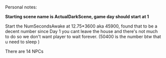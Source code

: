 Personal notes:

**Starting scene name is ActualDarkScene, game day should start at 1** 

Start the NumSecondsAwake at 12.75*3600 aka 45900, found that to be a decent number since Day 1 you cant leave the house and there's not much to do so we don't want player to wait forever. (50400 is the number btw that u need to sleep
)

There are 14 NPCs

